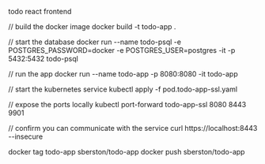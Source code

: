 todo react frontend

// build the docker image
docker build -t todo-app .

// start the database
docker run --name todo-psql -e POSTGRES_PASSWORD=docker -e POSTGRES_USER=postgres -it -p 5432:5432 todo-psql

// run the app
docker run --name todo-app -p 8080:8080 -it todo-app

// start the kubernetes service
kubectl apply -f pod.todo-app-ssl.yaml

// expose the ports locally
kubectl port-forward todo-app-ssl 8080 8443 9901

// confirm you can communicate with the service
curl https://localhost:8443 --insecure

docker tag todo-app sberston/todo-app 
docker push sberston/todo-app